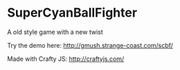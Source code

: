 SuperCyanBallFighter
====================

A old style game with a new twist

Try the demo here: http://gmush.strange-coast.com/scbf/

Made with Crafty JS: http://craftyjs.com/
